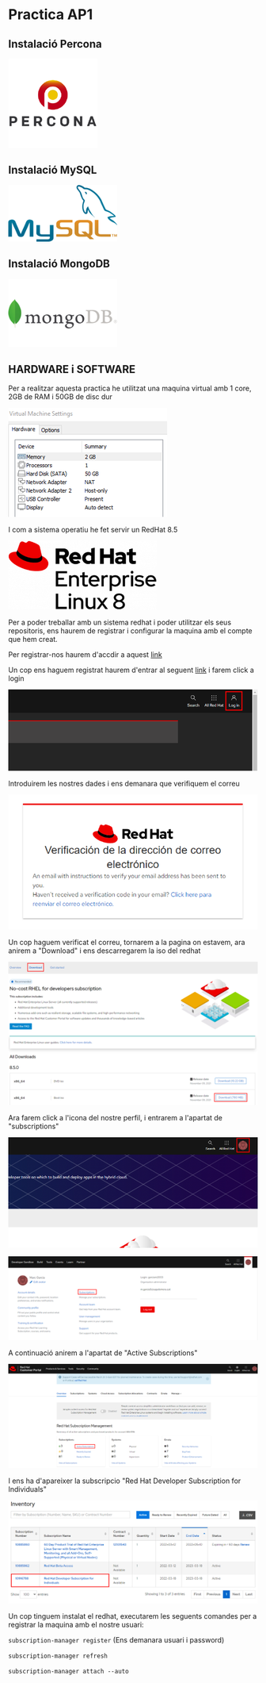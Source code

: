 # Practica AP1

## Instalació Percona

<a href="https://github.com/MarcGarcia03/Bases-de-dades/tree/main/Ap1/Instalacio-Percona"><img src="imgs/percona_logo.png" width="180"></a>

## Instalació MySQL

<a href="https://github.com/MarcGarcia03/Bases-de-dades/tree/main/Ap1/Instalacio-MySQL"><img src="imgs/MySQL-logo.png" width="220"></a>

## Instalació MongoDB

<a href="https://github.com/MarcGarcia03/Bases-de-dades/tree/main/Ap1/Instalacio-MongoDB"><img src="imgs/MongoDB_logo.png" width="220"></a>

## HARDWARE i SOFTWARE
Per a realitzar aquesta practica he utilitzat una maquina virtual amb 1 core, 2GB de RAM i 50GB de disc dur

![ScreenShot](imgs/maquina.png)

I com a sistema operatiu he fet servir un RedHat 8.5

<img src="imgs/RedHat.png" width="300">

Per a poder treballar amb un sistema redhat i poder utilitzar els seus repositoris, ens haurem de registrar i configurar la maquina amb el compte que hem creat.

Per registrar-nos haurem d'accdir a aquest <a href="https://sso.redhat.com/auth/realms/redhat-external/protocol/openid-connect/auth?client_id=rhd-web&redirect_uri=https%3A%2F%2Fdevelopers.redhat.com%2Fproducts%2Frhel%2Fgetting-started%3Fsuccess%3Dtrue%26tcWhenSigned%3DJanuary%2B1%252C%2B1970%26tcWhenEnds%3DJanuary%2B1%252C%2B1970%26tcEndsIn%3D0%26tcDuration%3D365%26tcDownloadFileName%3Drhel-8.5-x86_64-boot.iso%26tcRedirect%3D5000%26tcSrcLink%3Dhttps%253A%252F%252Fdevelopers.redhat.com%252Fcontent-gateway%252Fcontent%252Forigin%252Ffiles%252Fsha256%252F61%252F61fe463758f6ee9b21c4d6698671980829ca4f747a066d556fa0e5eefc45382c%252Frhel-8.5-x86_64-boot.iso%26p%3DProduct%253A%2BRed%2BHat%2BEnterprise%2BLinux%26pv%3D8.5.0%26tcDownloadURL%3Dhttps%253A%252F%252Faccess.cdn.redhat.com%252Fcontent%252Forigin%252Ffiles%252Fsha256%252F61%252F61fe463758f6ee9b21c4d6698671980829ca4f747a066d556fa0e5eefc45382c%252Frhel-8.5-x86_64-boot.iso%253F_auth_%253D1647533589_813fe179a86ae89a9285e143dc2beadd&state=4e04cc97-2084-4c6a-a0db-3dc0b744d537&response_mode=fragment&response_type=code&scope=openid&nonce=54fb3d33-6bfb-4c5c-8acf-937e38994f6a"> link </a>

Un cop ens haguem registrat haurem d'entrar al seguent <a href="https://developers.redhat.com/">link</a> i farem click a login

![ScreenShot](imgs/iniciar_sessio_redhat.png)

Introduirem les nostres dades i ens demanara que verifiquem el correu

![ScreenShot](imgs/verificar_redhat.png)

Un cop haguem verificat el correu, tornarem a la pagina on estavem, ara anirem a "Download" i ens descarregarem la iso del redhat

![ScreenShot](imgs/iso_redhat.png)

Ara farem click a l'icona del nostre perfil, i entrarem a l'apartat de "subscriptions"

![ScreenShot](imgs/perfil_redhat.png)

![ScreenShot](imgs/subscriptions_redhat.png)

A continuació anirem a l'apartat de "Active Subscriptions"

![ScreenShot](imgs/subs_activas_redhat.png)

I ens ha d'apareixer la subscripcio "Red Hat Developer Subscription for Individuals"

![ScreenShot](imgs/subs_ok_redhat.png)

Un cop tinguem instalat el redhat, executarem les seguents comandes per a registrar la maquina amb el nostre usuari:

`subscription-manager register` (Ens demanara usuari i password)

`subscription-manager refresh`

`subscription-manager attach --auto`
